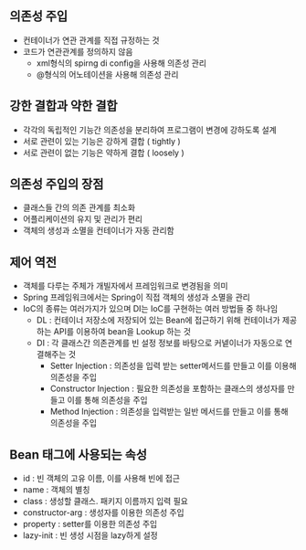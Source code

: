 ## 의존성 주입
- 컨테이너가 연관 관계를 직접 규정하는 것
- 코드가 연관관계를 정의하지 않음
  - xml형식의 spirng di config을 사용해 의존성 관리
  - @형식의 어노테이션을 사용해 의존성 관리

## 강한 결합과 약한 결합
- 각각의 독립적인 기능간 의존성을 분리하여 프로그램이 변경에 강하도록 설계
- 서로 관련이 있는 기능은 강하게 결합 ( tightly )
- 서로 관련이 없는 기능은 약하게 결합 ( loosely )


## 의존성 주입의 장점
- 클래스들 간의 의존 관계를 최소화
- 어플리케이션의 유지 및 관리가 편리
- 객체의 생성과 소멸을 컨테이너가 자동 관리함


## 제어 역전
- 객체를 다루는 주체가 개빌자에서 프레임워크로 변경됨을 의미
- Spring 프레임워크에서는 Spring이 직접 객체의 생성과 소멸을 관리
- IoC의 종류는 여러가지가 있으며 DI는 IoC를 구현하는 여러 방법들 중 하나임
  - DL : 컨테이너 저장소에 저장되어 있는 Bean에 접근하기 위해 컨테이너가 제공하는 API를 이용하여 bean을 Lookup 하는 것
  - DI : 각 클래스간 의존관계를 빈 설정 정보를 바탕으로 커넽이너가 자동으로 연결해주는 것
    - Setter Injection : 의존성을 입력 받는 setter메서드를 만들고 이를 이용해 의존성을 주입
    - Constructor Injection : 필요한 의존성을 포함하는 클래스의 생성자를 만들고 이를 통해 의존성을 주입
    - Method Injection : 의존성을 입력받는 일반 메서드를 만들고 이를 통해 의존성을 주입


## Bean 태그에 사용되는 속성
- id : 빈 객체의 고유 이름, 이를 사용해 빈에 접근
- name : 객체의 별칭
- class : 생성할 클래스. 패키지 이름까지 입력 필요
- constructor-arg : 생성자를 이용한 의존성 주입
- property : setter를 이용한 의존성 주입
- lazy-init : 빈 생성 시점을 lazy하게 설정
